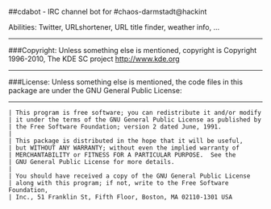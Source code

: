 
##cdabot - IRC channel bot for #chaos-darmstadt@hackint

Abilities: Twitter, URLshortener, URL title finder, weather info, ...

----

###Copyright:
Unless something else is mentioned, copyright is
Copyright 1996-2010, The KDE SC project http://www.kde.org

----

###License:
Unless something else is mentioned, the code files in this package are under
the GNU General Public License:

----

    | This program is free software; you can redistribute it and/or modify
    | it under the terms of the GNU General Public License as published by
    | the Free Software Foundation; version 2 dated June, 1991.
    |
    | This package is distributed in the hope that it will be useful,
    | but WITHOUT ANY WARRANTY; without even the implied warranty of
    | MERCHANTABILITY or FITNESS FOR A PARTICULAR PURPOSE.  See the
    | GNU General Public License for more details.
    |
    | You should have received a copy of the GNU General Public License
    | along with this program; if not, write to the Free Software Foundation,
    | Inc., 51 Franklin St, Fifth Floor, Boston, MA 02110-1301 USA


